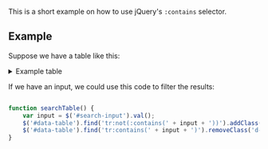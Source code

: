 
This is a short example on how to use jQuery's `:contains` selector.


## Example


Suppose we have a table like this:


<details>
<summary>Example table</summary>

<table id="data-table">
  <thead><tr><th>First name</th><th>Last name</th><th>Email</th><th>Country</th><th>Dob</th></tr></thead>
  <tbody>
    <tr><td>Johny</td><td>Walker</td><td>johny.walker@whiskey.com</td><td>Scotland</td><td>1/1/1920</td></tr>
    <tr><td>nikhil</td><td>Vartak</td><td>nikhil.vartak@hotmail.co.in</td><td>india</td><td>12/5/1986</td></tr>
    <tr><td>Peter</td><td>James</td><td>james_peter@hotmail.com</td><td>germany</td><td>5/10/1960</td></tr>
    <tr><td>nikhil</td><td>Vartak</td><td>nikhil.vartak@hotmail.com</td><td>india</td><td>11/27/1984</td></tr>
    <tr><td>Peter</td><td>James</td><td>james_peter@hotmail.com</td><td>germany</td><td>5/10/1960</td></tr>
    <tr><td>jack</td><td>Daniel</td><td>j'daniels@whiskey.com</td><td>USA</td><td>1/10/1846</td></tr>
    <tr><td>nikhil</td><td>Vartak</td><td>nikhil.vartak@hotmail.co.in</td><td>india</td><td>12/5/1986</td></tr>
    <tr><td>Peter</td><td>James</td><td>james_peter@hotmail.com</td><td>germany</td><td>5/10/1960</td></tr>
    <tr><td>jack</td><td>Daniel</td><td>j'daniels@whiskey.com</td><td>USA</td><td>1/10/1846</td></tr>
    <tr><td>jack</td><td>Daniel</td><td>j'daniels@whiskey.com</td><td>USA</td><td>1/10/1846</td></tr>
    <tr><td>Mark</td><td>Anderson</td><td>anderson_m@gmail.com</td><td>canada</td><td>2/29/1980</td></tr>
    <tr><td>jack</td><td>Daniel</td><td>j'daniels@whiskey.com</td><td>USA</td><td>1/10/1846</td></tr>
    <tr><td>nikhil</td><td>Vartak</td><td>nikhil.vartak@hotmail.co.in</td><td>india</td><td>12/5/1986</td></tr>
    <tr><td>jack</td><td>Daniel</td><td>j'daniels@whiskey.com</td><td>USA</td><td>1/10/1846</td></tr>
    <tr><td>Peter</td><td>James</td><td>james_peter@hotmail.com</td><td>germany</td><td>5/10/1960</td></tr>
  </tbody>
</table>

</details>


If we have an input, we could use this code to filter the results:

```js

function searchTable() {
    var input = $('#search-input').val();
    $('#data-table').find('tr:not(:contains(' + input + '))').addClass('d-none'); // hide non matches
    $('#data-table').find('tr:contains(' + input + ')').removeClass('d-none');    // show mathing tables
}

```



